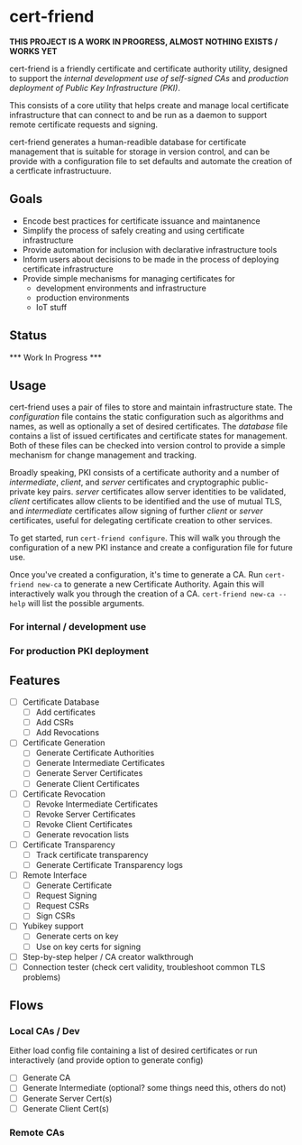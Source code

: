 # cert-friend

**THIS PROJECT IS A WORK IN PROGRESS, ALMOST NOTHING EXISTS / WORKS YET**

cert-friend is a friendly certificate and certificate authority utility, designed to support the *internal development use of self-signed CAs* and *production deployment of Public Key Infrastructure (PKI)*.

This consists of a core utility that helps create and manage local certificate infrastructure that can connect to and be run as a daemon to support remote certificate requests and signing.

cert-friend generates a human-readible database for certificate management that is suitable for storage in version control, and can be provide with a configuration file to set defaults and automate the creation of a certficate infrastructuure.

## Goals

- Encode best practices for certificate issuance and maintanence
- Simplify the process of safely creating and using certificate infrastructure
- Provide automation for inclusion with declarative infrastructure tools
- Inform users about decisions to be made in the process of deploying certificate infrastructure
- Provide simple mechanisms for managing certificates for
  - development environments and infrastructure
  - production environments
  - IoT stuff


## Status

*** Work In Progress ***

## Usage

cert-friend uses a pair of files to store and maintain infrastructure state. The *configuration* file contains the static configuration such as algorithms and names, as well as optionally a set of desired certificates. The *database* file contains a list of issued certificates and certificate states for management. Both of these files can be checked into version control to provide a simple mechanism for change management and tracking.

Broadly speaking, PKI consists of a certificate authority and a number of *intermediate*, *client*, and *server* certificates and cryptographic public-private key pairs. *server* certificates allow server identities to be validated, *client* certificates allow clients to be identified and the use of mutual TLS, and *intermediate* certificates allow signing of further *client* or *server* certificates, useful for delegating certificate creation to other services. 

To get started, run `cert-friend configure`. This will walk you through the configuration of a new PKI instance and create a configuration file for future use.

Once you've created a configuration, it's time to generate a CA. Run `cert-friend new-ca` to generate a new Certificate Authority. Again this will interactively walk you through the creation of a CA. `cert-friend new-ca --help` will list the possible arguments.

### For internal / development use


### For production PKI deployment


## Features

- [ ] Certificate Database
    - [ ] Add certificates
    - [ ] Add CSRs
    - [ ] Add Revocations
- [ ] Certificate Generation
    - [ ] Generate Certificate Authorities
    - [ ] Generate Intermediate Certificates
    - [ ] Generate Server Certificates
    - [ ] Generate Client Certificates
- [ ] Certificate Revocation
    - [ ] Revoke Intermediate Certificates
    - [ ] Revoke Server Certificates
    - [ ] Revoke Client Certificates
    - [ ] Generate revocation lists
- [ ] Certificate Transparency
    - [ ] Track certificate transparency
    - [ ] Generate Certificate Transparency logs
- [ ] Remote Interface
    - [ ] Generate Certificate
    - [ ] Request Signing
    - [ ] Request CSRs
    - [ ] Sign CSRs
- [ ] Yubikey support
    - [ ] Generate certs on key
    - [ ] Use on key certs for signing
- [ ] Step-by-step helper / CA creator walkthrough
- [ ] Connection tester (check cert validity, troubleshoot common TLS problems)

## Flows

### Local CAs / Dev 
Either load config file containing a list of desired certificates or run interactively (and provide option to generate config)

- [ ] Generate CA
- [ ] Generate Intermediate (optional? some things need this, others do not)
- [ ] Generate Server Cert(s)
- [ ] Generate Client Cert(s)

### Remote CAs


